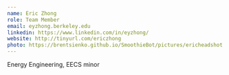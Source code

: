 ```yaml
---
name: Eric Zhong
role: Team Member
email: eyzhong.berkeley.edu
linkedin: https://www.linkedin.com/in/eyzhong/
website: http://tinyurl.com/ericzhong
photo: https://brentsienko.github.io/SmoothieBot/pictures/ericheadshot.jpg
---
```


Energy Engineering, EECS minor
